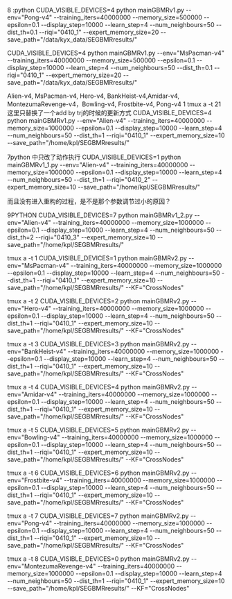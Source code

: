 

8 :python
CUDA_VISIBLE_DEVICES=4 python mainGBMRv1.py --env="Pong-v4" --training_iters=40000000 --memory_size=500000 --epsilon=0.1 --display_step=10000 --learn_step=4 --num_neighbours=50 --dist_th=0.1 --riqi="0410_1" --expert_memory_size=20 --save_path="/data/kyx_data/SEGBMRresults/"

CUDA_VISIBLE_DEVICES=4 python mainGBMRv1.py --env="MsPacman-v4" --training_iters=40000000 --memory_size=500000 --epsilon=0.1 --display_step=10000 --learn_step=4 --num_neighbours=50 --dist_th=0.1 --riqi="0410_1" --expert_memory_size=20 --save_path="/data/kyx_data/SEGBMRresults/"

Alien-v4, MsPacman-v4, Hero-v4, BankHeist-v4,Amidar-v4, MontezumaRevenge-v4，Bowling-v4, Frostbite-v4, Pong-v4
1 tmux a -t 21 这里只替换了一个add by trj的时候的更新方式
CUDA_VISIBLE_DEVICES=4 python mainGBMRv1.py --env="Alien-v4" --training_iters=40000000 --memory_size=1000000 --epsilon=0.1 --display_step=10000 --learn_step=4 --num_neighbours=50 --dist_th=1 --riqi="0410_1" --expert_memory_size=10 --save_path="/home/kpl/SEGBMRresults/"


7python 中只改了动作执行
CUDA_VISIBLE_DEVICES=1 python mainGBMRv1_1.py --env="Alien-v4" --training_iters=40000000 --memory_size=1000000 --epsilon=0.1 --display_step=10000 --learn_step=4 --num_neighbours=50 --dist_th=1 --riqi="0410_2" --expert_memory_size=10 --save_path="/home/kpl/SEGBMRresults/"

而且没有进入重构的过程，是不是那个参数调节过小的原因？

9PYTHON
CUDA_VISIBLE_DEVICES=7 python mainGBMRv1_2.py --env="Alien-v4" --training_iters=40000000 --memory_size=1000000 --epsilon=0.1 --display_step=10000 --learn_step=4 --num_neighbours=50 --dist_th=2 --riqi="0410_3" --expert_memory_size=10 --save_path="/home/kpl/SEGBMRresults/"


tmux a -t 1
CUDA_VISIBLE_DEVICES=1 python mainGBMRv2.py --env="MsPacman-v4" --training_iters=40000000 --memory_size=1000000 --epsilon=0.1 --display_step=10000 --learn_step=4 --num_neighbours=50 --dist_th=1 --riqi="0410_1" --expert_memory_size=10 --save_path="/home/kpl/SEGBMRresults/" --KF="CrossNodes"

tmux a -t 2
CUDA_VISIBLE_DEVICES=2 python mainGBMRv2.py --env="Hero-v4" --training_iters=40000000 --memory_size=1000000 --epsilon=0.1 --display_step=10000 --learn_step=4 --num_neighbours=50 --dist_th=1 --riqi="0410_1" --expert_memory_size=10 --save_path="/home/kpl/SEGBMRresults/" --KF="CrossNodes"

tmux a -t 3
CUDA_VISIBLE_DEVICES=3 python mainGBMRv2.py --env="BankHeist-v4" --training_iters=40000000 --memory_size=1000000 --epsilon=0.1 --display_step=10000 --learn_step=4 --num_neighbours=50 --dist_th=1 --riqi="0410_1" --expert_memory_size=10 --save_path="/home/kpl/SEGBMRresults/" --KF="CrossNodes"

tmux a -t 4
CUDA_VISIBLE_DEVICES=4 python mainGBMRv2.py --env="Amidar-v4" --training_iters=40000000 --memory_size=1000000 --epsilon=0.1 --display_step=10000 --learn_step=4 --num_neighbours=50 --dist_th=1 --riqi="0410_1" --expert_memory_size=10 --save_path="/home/kpl/SEGBMRresults/" --KF="CrossNodes"

tmux a -t 5
CUDA_VISIBLE_DEVICES=5 python mainGBMRv2.py --env="Bowling-v4" --training_iters=40000000 --memory_size=1000000 --epsilon=0.1 --display_step=10000 --learn_step=4 --num_neighbours=50 --dist_th=1 --riqi="0410_1" --expert_memory_size=10 --save_path="/home/kpl/SEGBMRresults/" --KF="CrossNodes"

tmux a -t 6
CUDA_VISIBLE_DEVICES=6 python mainGBMRv2.py --env="Frostbite-v4" --training_iters=40000000 --memory_size=1000000 --epsilon=0.1 --display_step=10000 --learn_step=4 --num_neighbours=50 --dist_th=1 --riqi="0410_1" --expert_memory_size=10 --save_path="/home/kpl/SEGBMRresults/" --KF="CrossNodes"

tmux a -t 7
CUDA_VISIBLE_DEVICES=7 python mainGBMRv2.py --env="Pong-v4" --training_iters=40000000 --memory_size=1000000 --epsilon=0.1 --display_step=10000 --learn_step=4 --num_neighbours=50 --dist_th=1 --riqi="0410_1" --expert_memory_size=10 --save_path="/home/kpl/SEGBMRresults/" --KF="CrossNodes"

tmux a -t 8
CUDA_VISIBLE_DEVICES=0 python mainGBMRv2.py --env="MontezumaRevenge-v4" --training_iters=40000000 --memory_size=1000000 --epsilon=0.1 --display_step=10000 --learn_step=4 --num_neighbours=50 --dist_th=1 --riqi="0410_1" --expert_memory_size=10 --save_path="/home/kpl/SEGBMRresults/" --KF="CrossNodes"